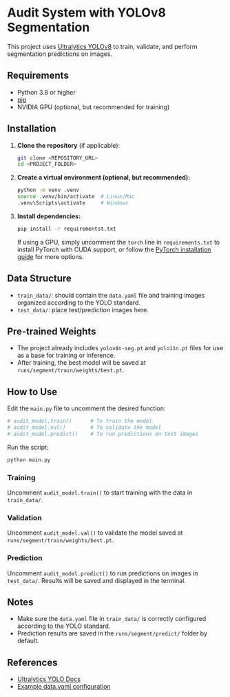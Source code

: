 # Audit System with YOLOv8 Segmentation

This project uses [Ultralytics YOLOv8](https://docs.ultralytics.com/) to train, validate, and perform segmentation predictions on images.

## Requirements

- Python 3.8 or higher
- [pip](https://pip.pypa.io/en/stable/installation/)
- NVIDIA GPU (optional, but recommended for training)

## Installation

1. **Clone the repository** (if applicable):

   ```sh
   git clone <REPOSITORY_URL>
   cd <PROJECT_FOLDER>
   ```

2. **Create a virtual environment (optional, but recommended):**

   ```sh
   python -m venv .venv
   source .venv/bin/activate  # Linux/Mac
   .venv\Scripts\activate     # Windows
   ```

3. **Install dependencies:**

   ```sh
   pip install -r requirementst.txt
   ```

   If using a GPU, simply uncomment the `torch` line in `requirements.txt` to install PyTorch with CUDA support, or follow the [PyTorch installation guide](https://pytorch.org/get-started/locally/) for more options.

## Data Structure

- `train_data/`: should contain the `data.yaml` file and training images organized according to the YOLO standard.
- `test_data/`: place test/prediction images here.

## Pre-trained Weights

- The project already includes `yolov8n-seg.pt` and `yolo11n.pt` files for use as a base for training or inference.
- After training, the best model will be saved at `runs/segment/train/weights/best.pt`.

## How to Use

Edit the `main.py` file to uncomment the desired function:

```python
# audit_model.train()      # To train the model
# audit_model.val()        # To validate the model
# audit_model.predict()    # To run predictions on test images
```

Run the script:

```sh
python main.py
```

### Training

Uncomment `audit_model.train()` to start training with the data in `train_data/`.

### Validation

Uncomment `audit_model.val()` to validate the model saved at `runs/segment/train/weights/best.pt`.

### Prediction

Uncomment `audit_model.predict()` to run predictions on images in `test_data/`. Results will be saved and displayed in the terminal.

## Notes

- Make sure the `data.yaml` file in `train_data/` is correctly configured according to the YOLO standard.
- Prediction results are saved in the `runs/segment/predict/` folder by default.

## References

- [Ultralytics YOLO Docs](https://docs.ultralytics.com/)
- [Example data.yaml configuration](https://docs.ultralytics.com/pt/datasets/#instance-segmentation)